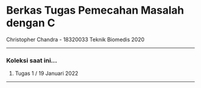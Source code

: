 # Berkas Tugas Pemecahan Masalah dengan C
Christopher Chandra - 18320033
Teknik Biomedis 2020
_________________________________________
### Koleksi saat ini...
1. Tugas 1 / 19 Januari 2022

_________________________________________
